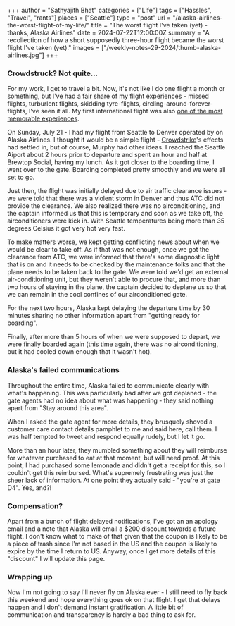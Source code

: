 +++
author = "Sathyajith Bhat"
categories = ["Life"]
tags = ["Hassles", "Travel", "rants"]
places = ["Seattle"]
type = "post"
url = "/alaska-airlines-the-worst-flight-of-my-life/"
title = "The worst flight I've taken (yet) - thanks, Alaska Airlines"
date = 2024-07-22T12:00:00Z
summary = "A recollection of how a short supposedly three-hour flight became the worst flight I've taken (yet)."
images = ["/weekly-notes-29-2024/thumb-alaska-airlines.jpg"]
+++

### Crowdstruck? Not quite...

For my work, I get to travel a bit. Now, it's not like I do one flight a month or something, but I've had a fair share of my flight experiences - missed flights, turburlent flights, skidding tyre-flights, circling-around-forever-flights, I've seen it all. My first international flight was also [one of the most memorable experiences](/2008/11/22/experience-of-a-lifetime-the-mumbai-austin-flight/).  

On Sunday, July 21 - I had my flight from Seattle to Denver operated by on Alaska Airlines. I thought it would be a simple flight - [Crowdstrike](https://www.cnn.com/business/live-news/global-outage-intl-hnk#h_c3622dc75519703ce2734d31a98f6a5e)'s effects had settled in, but of course, Murphy had other ideas. I reached the Seattle Aiport about 2 hours prior to departure and spent an hour and half at Brewtop Social, having my lunch. As it got closer to the boarding time, I went over to the gate. Boarding completed pretty smoothly and we were all set to go. 

Just then, the flight was initially delayed due to air traffic clearance issues - we were told that there was a violent storm in Denver and thus ATC did not provide the clearance. We also realized there was no airconditioning, and the captain informed us that this is temporary and soon as we take off, the airconditioners were kick in. With Seattle temperatures being more than 35 degrees Celsius it got very hot very fast. 

To make matters worse, we kept getting conflicting news about when we would be clear to take off. As if that was not enough, once we got the clearance from ATC, we were informed that there's some diagnostic light that is on and it needs to be checked by the maintenance folks and that the plane needs to be taken back to the gate. We were told we'd get an external air-conditioning unit, but they weren't able to procure that, and more than two hours of staying in the plane, the captain decided to deplane us so that we can remain in the cool confines of our airconditioned gate. 

For the next two hours, Alaska kept delaying the departure time by 30 minutes sharing no other information apart from "getting ready for boarding". 

Finally, after more than 5 hours of when we were supposed to depart, we were finally boarded again (this time again, there was no airconditioning, but it had cooled down enough that it wasn't hot). 

### Alaska's failed communications

Throughout the entire time, Alaska failed to communicate clearly with what's happening. This was particularly bad after we got deplaned - the gate agents had no idea about what was happening - they said nothing apart from "Stay around this area".

When I asked the gate agent for more details, they brusquely shoved a customer care contact details pamphlet to me and said here, call them. I was half tempted to tweet and respond equally rudely, but I let it go.

More than an hour later, they mumbled something about they will reimburse for whatever purchased to eat at that moment, but will need proof. At this point, I had purchased some lemonade and didn't get a receipt for this, so I couldn't get this reimbursed. What's supremely frustrating was just the sheer lack of information. At one point they actually said - "you're at gate D4". Yes, and?! 

### Compensation?

Apart from a bunch of flight delayed notifications, I've got an an apology email and a note that Alaska will email a $200 discount towards a future flight. I don't know what to make of that given that the coupon is likely to be a piece of trash since I'm not based in the US and the coupon is likely to expire by the time I return to US. Anyway, once I get more details of this "discount" I will update this page.

### Wrapping up

Now I'm not going to say I'll never fly on Alaska ever - I still need to fly back this weekend and hope everything goes ok on that flight. I get that delays happen and I don't demand instant gratification. A little bit of communication and transparency is hardly a bad thing to ask for. 